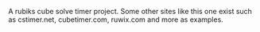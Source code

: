 A rubiks cube solve timer project. Some other sites like this one exist such as cstimer.net, cubetimer.com, ruwix.com and more as examples.
